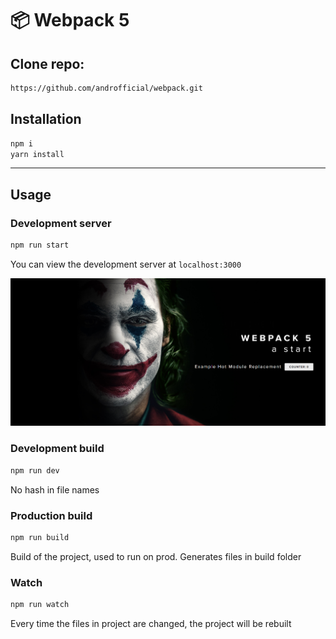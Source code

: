 # 📦 Webpack 5


## Clone repo:

```bash
https://github.com/androfficial/webpack.git
```

## Installation
```bash
npm i
yarn install    
```

---

## Usage

### Development server

```bash
npm run start
```

You can view the development server at `localhost:3000`

![Welcome Screen](./src/assets/joker.png)

### Development build

```bash
npm run dev
```
No hash in file names

### Production build

```bash
npm run build
```
Build of the project, used to run on prod. Generates files in build folder

### Watch

```bash
npm run watch
```

Every time the files in project are changed, the project will be rebuilt

